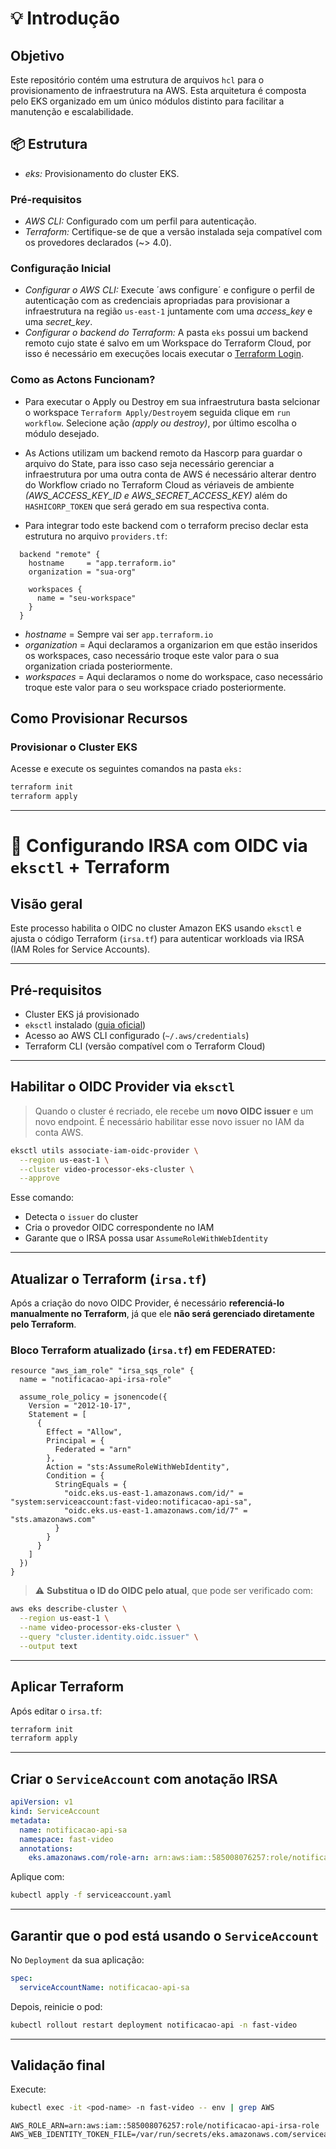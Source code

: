 # 💡 Introdução

## Objetivo ##
Este repositório contém uma estrutura de arquivos `hcl` para o provisionamento de infraestrutura na AWS. Esta arquitetura é composta pelo EKS organizado em um único módulos distinto para facilitar a manutenção e escalabilidade.

## 📦 Estrutura ##

- *eks:* Provisionamento do cluster EKS.

### Pré-requisitos

- *AWS CLI:* Configurado com um perfil para autenticação.
- *Terraform:* Certifique-se de que a versão instalada seja compatível com os provedores declarados (~> 4.0).

### Configuração Inicial

- *Configurar o AWS CLI:* Execute ´aws configure´ e configure o perfil de autenticação com as credenciais apropriadas para provisionar a infraestrutura na região `us-east-1` juntamente com uma *access_key* e uma *secret_key*.
- *Configurar o backend do Terraform:* A pasta `eks` possui um backend remoto cujo state é salvo em um Workspace do Terraform Cloud, por isso é necessário em execuções locais executar o [Terraform Login](https://developer.hashicorp.com/terraform/tutorials/cloud-get-started/cloud-login#start-the-login-flow).

### Como as Actons Funcionam?
- Para executar o Apply ou Destroy em sua infraestrutura basta selcionar o workspace `Terraform Apply/Destroy`em seguida clique em `run workflow`. Selecione ação *(apply ou destroy)*, por último escolha o módulo desejado.
- As Actions utilizam um backend remoto da Hascorp para guardar o arquivo do State, para isso caso seja necessário gerenciar a infraestrutura por uma outra conta de AWS é necessário alterar dentro do Workflow criado no Terraform Cloud as vériaveis de ambiente *(AWS_ACCESS_KEY_ID e AWS_SECRET_ACCESS_KEY)* além do `HASHICORP_TOKEN` que será gerado em sua respectiva conta.

- Para integrar todo este backend com o terraform preciso declar esta estrutura no arquivo `providers.tf`:

```hcl
  backend "remote" {
    hostname     = "app.terraform.io"
    organization = "sua-org"

    workspaces {
      name = "seu-workspace"
    }
  }
```

- *hostname* = Sempre vai ser `app.terraform.io`
- *organization* = Aqui declaramos a organizarion em que estão inseridos os workspaces, caso necessário troque este valor para o sua organization criada posteriormente.
- *workspaces* = Aqui declaramos o nome do workspace, caso necessário troque este valor para o seu workspace criado posteriormente.


## Como Provisionar Recursos ##

### Provisionar o Cluster EKS

Acesse e execute os seguintes comandos na pasta `eks:`

```bash
terraform init
terraform apply

```
---

# 📘 Configurando IRSA com OIDC via `eksctl` + Terraform

## Visão geral

Este processo habilita o OIDC no cluster Amazon EKS usando `eksctl` e ajusta o código Terraform (`irsa.tf`) para autenticar workloads via IRSA (IAM Roles for Service Accounts).

---

## Pré-requisitos

- Cluster EKS já provisionado
- `eksctl` instalado ([guia oficial](https://eksctl.io/introduction/installation/))
- Acesso ao AWS CLI configurado (`~/.aws/credentials`)
- Terraform CLI (versão compatível com o Terraform Cloud)

---

## Habilitar o OIDC Provider via `eksctl`

> Quando o cluster é recriado, ele recebe um **novo OIDC issuer** e um novo endpoint. É necessário habilitar esse novo issuer no IAM da conta AWS.

```bash
eksctl utils associate-iam-oidc-provider \
  --region us-east-1 \
  --cluster video-processor-eks-cluster \
  --approve
```

Esse comando:

- Detecta o `issuer` do cluster
- Cria o provedor OIDC correspondente no IAM
- Garante que o IRSA possa usar `AssumeRoleWithWebIdentity`

---

## Atualizar o Terraform (`irsa.tf`)

Após a criação do novo OIDC Provider, é necessário **referenciá-lo manualmente no Terraform**, já que ele **não será gerenciado diretamente pelo Terraform**.

### Bloco Terraform atualizado (`irsa.tf`) em FEDERATED:

```hcl
resource "aws_iam_role" "irsa_sqs_role" {
  name = "notificacao-api-irsa-role"

  assume_role_policy = jsonencode({
    Version = "2012-10-17",
    Statement = [
      {
        Effect = "Allow",
        Principal = {
          Federated = "arn"
        },
        Action = "sts:AssumeRoleWithWebIdentity",
        Condition = {
          StringEquals = {
            "oidc.eks.us-east-1.amazonaws.com/id/" = "system:serviceaccount:fast-video:notificacao-api-sa",
            "oidc.eks.us-east-1.amazonaws.com/id/7" = "sts.amazonaws.com"
          }
        }
      }
    ]
  })
}

```

> ⚠️ **Substitua o ID do OIDC pelo atual**, que pode ser verificado com:

```bash
aws eks describe-cluster \
  --region us-east-1 \
  --name video-processor-eks-cluster \
  --query "cluster.identity.oidc.issuer" \
  --output text
```

---

## Aplicar Terraform

Após editar o `irsa.tf`:

```bash
terraform init
terraform apply
```

---

## Criar o `ServiceAccount` com anotação IRSA

```yaml
apiVersion: v1
kind: ServiceAccount
metadata:
  name: notificacao-api-sa
  namespace: fast-video
  annotations:
    eks.amazonaws.com/role-arn: arn:aws:iam::585008076257:role/notificacao-api-irsa-role
```

Aplique com:

```bash
kubectl apply -f serviceaccount.yaml
```

---

## Garantir que o pod está usando o `ServiceAccount`

No `Deployment` da sua aplicação:

```yaml
spec:
  serviceAccountName: notificacao-api-sa
```

Depois, reinicie o pod:

```bash
kubectl rollout restart deployment notificacao-api -n fast-video
```

---

## Validação final

Execute:

```bash
kubectl exec -it <pod-name> -n fast-video -- env | grep AWS
```


```
AWS_ROLE_ARN=arn:aws:iam::585008076257:role/notificacao-api-irsa-role
AWS_WEB_IDENTITY_TOKEN_FILE=/var/run/secrets/eks.amazonaws.com/serviceaccount/token
```
